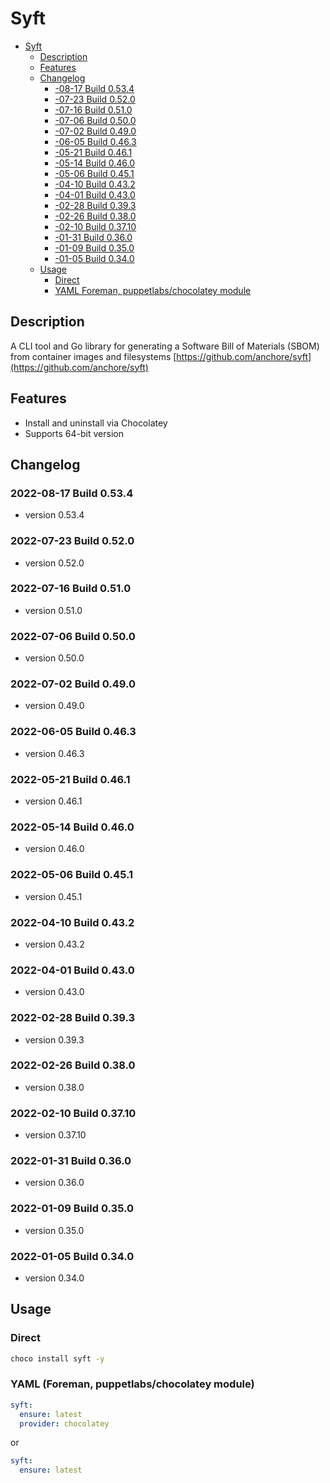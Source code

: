 
# Syft
<!-- TOC -->

- [Syft](#syft)
  - [Description](#description)
  - [Features](#features)
  - [Changelog](#changelog)
    - [-08-17 Build 0.53.4](#-08-17-build-0534)
    - [-07-23 Build 0.52.0](#-07-23-build-0520)
    - [-07-16 Build 0.51.0](#-07-16-build-0510)
    - [-07-06 Build 0.50.0](#-07-06-build-0500)
    - [-07-02 Build 0.49.0](#-07-02-build-0490)
    - [-06-05 Build 0.46.3](#-06-05-build-0463)
    - [-05-21 Build 0.46.1](#-05-21-build-0461)
    - [-05-14 Build 0.46.0](#-05-14-build-0460)
    - [-05-06 Build 0.45.1](#-05-06-build-0451)
    - [-04-10 Build 0.43.2](#-04-10-build-0432)
    - [-04-01 Build 0.43.0](#-04-01-build-0430)
    - [-02-28 Build 0.39.3](#-02-28-build-0393)
    - [-02-26 Build 0.38.0](#-02-26-build-0380)
    - [-02-10 Build 0.37.10](#-02-10-build-03710)
    - [-01-31 Build 0.36.0](#-01-31-build-0360)
    - [-01-09 Build 0.35.0](#-01-09-build-0350)
    - [-01-05 Build 0.34.0](#-01-05-build-0340)
  - [Usage](#usage)
    - [Direct](#direct)
    - [YAML Foreman, puppetlabs/chocolatey module](#yaml-foreman-puppetlabschocolatey-module)

<!-- /TOC -->
## Description

A CLI tool and Go library for generating a Software Bill of Materials (SBOM) from container images and filesystems [https://github.com/anchore/syft](https://github.com/anchore/syft)

## Features

- Install and uninstall via Chocolatey
- Supports 64-bit version

## Changelog

### 2022-08-17 Build 0.53.4

- version 0.53.4

### 2022-07-23 Build 0.52.0

- version 0.52.0

### 2022-07-16 Build 0.51.0

- version 0.51.0

### 2022-07-06 Build 0.50.0

- version 0.50.0

### 2022-07-02 Build 0.49.0

- version 0.49.0

### 2022-06-05 Build 0.46.3

- version 0.46.3

### 2022-05-21 Build 0.46.1

- version 0.46.1

### 2022-05-14 Build 0.46.0

- version 0.46.0

### 2022-05-06 Build 0.45.1

- version 0.45.1

### 2022-04-10 Build 0.43.2

- version 0.43.2

### 2022-04-01 Build 0.43.0

- version 0.43.0

### 2022-02-28 Build 0.39.3

- version 0.39.3

### 2022-02-26 Build 0.38.0

- version 0.38.0

### 2022-02-10 Build 0.37.10

- version 0.37.10

### 2022-01-31 Build 0.36.0

- version 0.36.0

### 2022-01-09 Build 0.35.0

- version 0.35.0

### 2022-01-05 Build 0.34.0

- version 0.34.0

## Usage

### Direct

```cmd
choco install syft -y
```

### YAML (Foreman, puppetlabs/chocolatey module)

```yaml
syft:
  ensure: latest
  provider: chocolatey
```

or

```yaml
syft:
  ensure: latest
```
